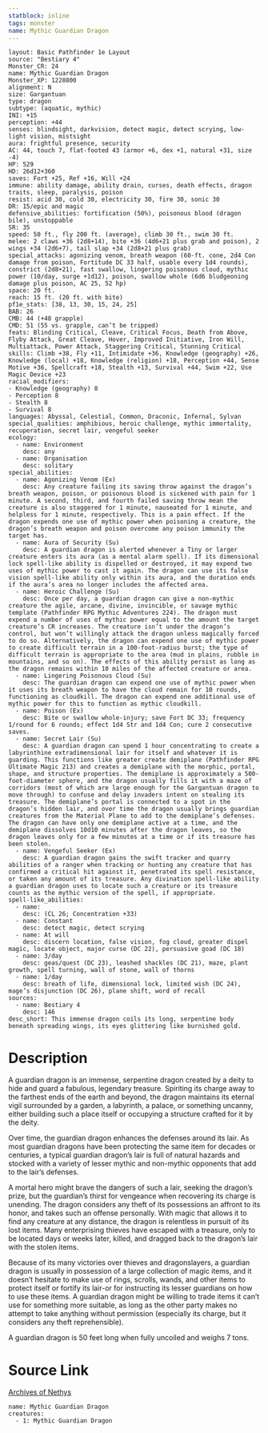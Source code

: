 ```yaml
---
statblock: inline
tags: monster
name: Mythic Guardian Dragon
---
```

```statblock
layout: Basic Pathfinder 1e Layout
source: "Bestiary 4"
Monster_CR: 24
name: Mythic Guardian Dragon
Monster_XP: 1228800
alignment: N
size: Gargantuan
type: dragon
subtype: (aquatic, mythic)
INI: +15
perception: +44
senses: blindsight, darkvision, detect magic, detect scrying, low-light vision, mistsight
aura: frightful presence, security
AC: 44, touch 7, flat-footed 43 (armor +6, dex +1, natural +31, size -4)
HP: 529
HD: 26d12+360
saves: Fort +25, Ref +16, Will +24
immune: ability damage, ability drain, curses, death effects, dragon traits, sleep, paralysis, poison
resist: acid 30, cold 30, electricity 30, fire 30, sonic 30
DR: 15/epic and magic
defensive_abilities: fortification (50%), poisonous blood (dragon bile), unstoppable
SR: 35
speed: 50 ft., fly 200 ft. (average), climb 30 ft., swim 30 ft.
melee: 2 claws +36 (2d8+14), bite +36 (4d6+21 plus grab and poison), 2 wings +34 (2d6+7), tail slap +34 (2d8+21 plus grab)
special_attacks: agonizing venom, breath weapon (60-ft. cone, 2d4 Con damage from poison, Fortitude DC 33 half, usable every 1d4 rounds), constrict (2d8+21), fast swallow, lingering poisonous cloud, mythic power (10/day, surge +1d12), poison, swallow whole (6d6 bludgeoning damage plus poison, AC 25, 52 hp)
space: 20 ft.
reach: 15 ft. (20 ft. with bite)
pf1e_stats: [38, 13, 30, 15, 24, 25]
BAB: 26
CMB: 44 (+48 grapple)
CMD: 51 (55 vs. grapple, can’t be tripped)
feats: Blinding Critical, Cleave, Critical Focus, Death from Above, Flyby Attack, Great Cleave, Hover, Improved Initiative, Iron Will, Multiattack, Power Attack, Staggering Critical, Stunning Critical
skills: Climb +38, Fly +11, Intimidate +36, Knowledge (geography) +26, Knowledge (local) +18, Knowledge (religion) +18, Perception +44, Sense Motive +36, Spellcraft +18, Stealth +13, Survival +44, Swim +22, Use Magic Device +23
racial_modifiers:
- Knowledge (geography) 8
- Perception 8
- Stealth 8
- Survival 8
languages: Abyssal, Celestial, Common, Draconic, Infernal, Sylvan
special_qualities: amphibious, heroic challenge, mythic immortality, recuperation, secret lair, vengeful seeker
ecology:
  - name: Environment
    desc: any
  - name: Organisation
    desc: solitary
special_abilities:
  - name: Agonizing Venom (Ex)
    desc: Any creature failing its saving throw against the dragon’s breath weapon, poison, or poisonous blood is sickened with pain for 1 minute. A second, third, and fourth failed saving throw mean the creature is also staggered for 1 minute, nauseated for 1 minute, and helpless for 1 minute, respectively. This is a pain effect. If the dragon expends one use of mythic power when poisoning a creature, the dragon’s breath weapon and poison overcome any poison immunity the target has.
  - name: Aura of Security (Su)
    desc: A guardian dragon is alerted whenever a Tiny or larger creature enters its aura (as a mental alarm spell). If its dimensional lock spell-like ability is dispelled or destroyed, it may expend two uses of mythic power to cast it again. The dragon can use its false vision spell-like ability only within its aura, and the duration ends if the aura’s area no longer includes the affected area.
  - name: Heroic Challenge (Su)
    desc: Once per day, a guardian dragon can give a non-mythic creature the agile, arcane, divine, invincible, or savage mythic template (Pathfinder RPG Mythic Adventures 224). The dragon must expend a number of uses of mythic power equal to the amount the target creature’s CR increases. The creature isn’t under the dragon’s control, but won’t willingly attack the dragon unless magically forced to do so. Alternatively, the dragon can expend one use of mythic power to create difficult terrain in a 100-foot-radius burst; the type of difficult terrain is appropriate to the area (mud in plains, rubble in mountains, and so on). The effects of this ability persist as long as the dragon remains within 10 miles of the affected creature or area.
  - name: Lingering Poisonous Cloud (Su)
    desc: The guardian dragon can expend one use of mythic power when it uses its breath weapon to have the cloud remain for 10 rounds, functioning as cloudkill. The dragon can expend one additional use of mythic power for this to function as mythic cloudkill.
  - name: Poison (Ex)
    desc: Bite or swallow whole-injury; save Fort DC 33; frequency 1/round for 6 rounds; effect 1d4 Str and 1d4 Con; cure 2 consecutive saves.
  - name: Secret Lair (Su)
    desc: A guardian dragon can spend 1 hour concentrating to create a labyrinthine extradimensional lair for itself and whatever it is guarding. This functions like greater create demiplane (Pathfinder RPG Ultimate Magic 213) and creates a demiplane with the morphic, portal, shape, and structure properties. The demiplane is approximately a 500-foot-diameter sphere, and the dragon usually fills it with a maze of corridors (most of which are large enough for the Gargantuan dragon to move through) to confuse and delay invaders intent on stealing its treasure. The demiplane’s portal is connected to a spot in the dragon’s hidden lair, and over time the dragon usually brings guardian creatures from the Material Plane to add to the demiplane’s defenses. The dragon can have only one demiplane active at a time, and the demiplane dissolves 10d10 minutes after the dragon leaves, so the dragon leaves only for a few minutes at a time or if its treasure has been stolen.
  - name: Vengeful Seeker (Ex)
    desc: A guardian dragon gains the swift tracker and quarry abilities of a ranger when tracking or hunting any creature that has confirmed a critical hit against it, penetrated its spell resistance, or taken any amount of its treasure. Any divination spell-like ability a guardian dragon uses to locate such a creature or its treasure counts as the mythic version of the spell, if appropriate.
spell-like_abilities:
  - name:
    desc: (CL 26; Concentration +33)
  - name: Constant
    desc: detect magic, detect scrying
  - name: At will
    desc: discern location, false vision, fog cloud, greater dispel magic, locate object, major curse (DC 22), persuasive goad (DC 18)
  - name: 3/day
    desc: geas/quest (DC 23), leashed shackles (DC 21), maze, plant growth, spell turning, wall of stone, wall of thorns
  - name: 1/day
    desc: breath of life, dimensional lock, limited wish (DC 24), mage’s disjunction (DC 26), plane shift, word of recall
sources:
  - name: Bestiary 4
    desc: 146
desc_short: This immense dragon coils its long, serpentine body beneath spreading wings, its eyes glittering like burnished gold.
```
# Description
A guardian dragon is an immense, serpentine dragon created by a deity to hide and guard a fabulous, legendary treasure. Spiriting its charge away to the farthest ends of the earth and beyond, the dragon maintains its eternal vigil surrounded by a garden, a labyrinth, a palace, or something uncanny, either building such a place itself or occupying a structure crafted for it by the deity.

Over time, the guardian dragon enhances the defenses around its lair. As most guardian dragons have been protecting the same item for decades or centuries, a typical guardian dragon’s lair is full of natural hazards and stocked with a variety of lesser mythic and non-mythic opponents that add to the lair’s defenses.

A mortal hero might brave the dangers of such a lair, seeking the dragon’s prize, but the guardian’s thirst for vengeance when recovering its charge is unending. The dragon considers any theft of its possessions an affront to its honor, and takes such an offense personally. With magic that allows it to find any creature at any distance, the dragon is relentless in pursuit of its lost items. Many enterprising thieves have escaped with a treasure, only to be located days or weeks later, killed, and dragged back to the dragon’s lair with the stolen items.

Because of its many victories over thieves and dragonslayers, a guardian dragon is usually in possession of a large collection of magic items, and it doesn’t hesitate to make use of rings, scrolls, wands, and other items to protect itself or fortify its lair-or for instructing its lesser guardians on how to use these items. A guardian dragon might be willing to trade items it can’t use for something more suitable, as long as the other party makes no attempt to take anything without permission (especially its charge, but it considers any theft reprehensible).

A guardian dragon is 50 feet long when fully uncoiled and weighs 7 tons.
# Source Link
[Archives of Nethys](https://aonprd.com/MythicMonsterDisplay.aspx?ItemName=Guardian%20Dragon)
```encounter-table
name: Mythic Guardian Dragon
creatures:
  - 1: Mythic Guardian Dragon
```
